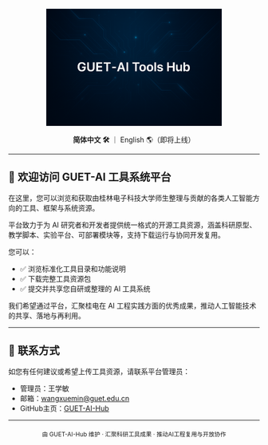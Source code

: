 <p align="center">
  <img src="ChatGPT Image 2025年3月29日 14_00_55.png" alt="GUET AI 工具系统平台" width="70%" />
</p>

<p align="center">
  <strong>简体中文 🛠️</strong> ｜ English 🌎（即将上线）
</p>

---

## 👋 欢迎访问 GUET-AI 工具系统平台

在这里，您可以浏览和获取由桂林电子科技大学师生整理与贡献的各类人工智能方向的工具、框架与系统资源。

平台致力于为 AI 研究者和开发者提供统一格式的开源工具资源，涵盖科研原型、教学脚本、实验平台、可部署模块等，支持下载运行与协同开发复用。

您可以：
- ✅ 浏览标准化工具目录和功能说明
- ✅ 下载完整工具资源包
- ✅ 提交并共享您自研或整理的 AI 工具系统

我们希望通过平台，汇聚桂电在 AI 工程实践方面的优秀成果，推动人工智能技术的共享、落地与再利用。

---

## 📮 联系方式

如您有任何建议或希望上传工具资源，请联系平台管理员：

- 管理员：王学敏  
- 邮箱：<wangxuemin@guet.edu.cn>  
- GitHub主页：[GUET-AI-Hub](https://github.com/GUET-AI-Hub)

---

<div align="center">
  <sub>由 GUET-AI-Hub 维护 · 汇聚科研工具成果 · 推动AI工程复用与开放协作</sub>
</div>
